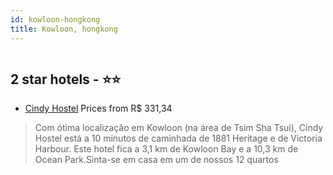 ```yaml
---
id: kowloon-hongkong
title: Kowloon, hongkong
---
```


<center><img src="https://i.travelapi.com/hotels/33000000/32530000/32527000/32526969/c5df3328_z.jpg" alt="" /></center>


##  2 star hotels - ⭐️⭐️

-    [Cindy Hostel](https://www.hurb.com/br/aud/https://www.hurb.com/br/hotels/kowloon/cindy-hostel-HT-H3W6?cmp=18055) Prices from R$ 331,34
   > Com ótima localização em Kowloon (na área de Tsim Sha Tsui), Cindy Hostel está a 10 minutos de caminhada de 1881 Heritage e de Victoria Harbour.  Este hotel fica a 3,1 km de Kowloon Bay e a 10,3 km de Ocean Park.Sinta-se em casa em um de nossos 12 quartos
